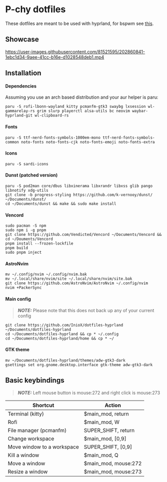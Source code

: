# P-chy dotfiles
These dotfiles are meant to be used with hyprland, for bspwm see [this](https://github.com/InioX/dotfiles-bspwm).
## Showcase
https://user-images.githubusercontent.com/81521595/202860841-1ebc1d34-9aee-41cc-b16e-d1028548deb1.mp4
## Installation
#### Dependencies
Assuming you use an arch based distribution and your aur helper is paru:
```
paru -S rofi-lbonn-wayland kitty pcmanfm-gtk3 swaybg lxsession wl-gammarelay-rs grim slurp playerctl alsa-utils bc neovim waybar-hyprland-git wl-clipboard-rs
```
#### Fonts 
```
paru -S ttf-nerd-fonts-symbols-1000em-mono ttf-nerd-fonts-symbols-common noto-fonts noto-fonts-cjk noto-fonts-emoji noto-fonts-extra
```
#### Icons 
```
paru -S sardi-icons
```
#### Dunst (patched version)
```
paru -S pod2man core/dbus libxinerama libxrandr libxss glib pango libnotify xdg-utils
git clone -b progress-styling https://github.com/k-vernooy/dunst/ ~/Documents/dunst/
cd ~/Documents/dunst && make && sudo make install
```
#### Vencord
```
sudo pacman -S npm
sudo npm i -g pnpm
git clone https://github.com/Vendicted/Vencord ~/Documents/Vencord && cd ~/Douments/Vencord
pnpm install --frozen-lockfile
pnpm build
sudo pnpm inject
```
#### AstroNvim
```
mv ~/.config/nvim ~/.config/nvim.bak
mv ~/.local/share/nvim/site ~/.local/share/nvim/site.bak
git clone https://github.com/AstroNvim/AstroNvim ~/.config/nvim
nvim +PackerSync
```
#### Main config
> **_NOTE:_** Please note that this does not back up any of your current config

```
git clone https://github.com/InioX/dotfiles-hyprland ~/Documents/dotfiles-hyprland
cd ~/Documents/dotfiles-hyprland && cp * ~/.config
cd ~/Documents/dotfiles-hyprland/home && cp * ~/
```
#### GTK theme
```
mv ~/Documents/dotfiles-hyprland/themes/adw-gtk3-dark
gsettings set org.gnome.desktop.interface gtk-theme adw-gtk3-dark
```
## Basic keybindings

> **_NOTE:_** Left mouse button is mouse:272 and right click is mouse:273

|  Shortcut |  Action |
| - | - |
| Terminal (kitty) | $main_mod, return |
| Rofi | $main_mod, W |
| File manager (pcmanfm) | SUPER_SHIFT, return |
| Change workspace | $main_mod, [0,9] |
| Move window to a workspace | SUPER_SHIFT, [0,9] |
| Kill a window | $main_mod, Q |
| Move a window| $main_mod, mouse:272 |
| Resize a window | $main_mod, mouse:273 |
